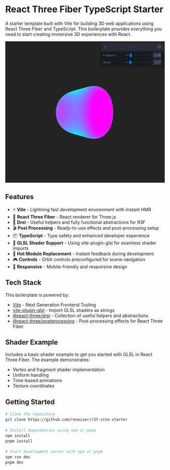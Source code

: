 # React Three Fiber TypeScript Starter

A starter template built with Vite for building 3D web applications using React Three Fiber and TypeScript. This boilerplate provides everything you need to start creating immersive 3D experiences with React.

![Alt text](public/example.png)


## Features

- ⚡️ **Vite** - Lightning fast development environment with instant HMR
- 🎨 **React Three Fiber** - React renderer for Three.js
- 🎁 **Drei** - Useful helpers and fully functional abstractions for R3F
- 🎬 **Post Processing** - Ready-to-use effects and post-processing setup
- 📦 **TypeScript** - Type safety and enhanced developer experience
- 🎯 **GLSL Shader Support** - Using vite-plugin-glsl for seamless shader imports
- 🔧 **Hot Module Replacement** - Instant feedback during development
- 🎮 **Controls** - Orbit controls preconfigured for scene navigation
- 📱 **Responsive** - Mobile-friendly and responsive design

## Tech Stack

This boilerplate is powered by:
- [Vite](https://vitejs.dev/) - Next Generation Frontend Tooling
- [vite-plugin-glsl](https://github.com/UstymUkhman/vite-plugin-glsl) - Import GLSL shaders as strings
- [@react-three/drei](https://github.com/pmndrs/drei) - Collection of useful helpers and abstractions
- [@react-three/postprocessing](https://github.com/pmndrs/react-postprocessing) - Post-processing effects for React Three Fiber

## Shader Example

Includes a basic shader example to get you started with GLSL in React Three Fiber. The example demonstrates:
- Vertex and fragment shader implementation
- Uniform handling
- Time-based animations
- Texture coordinates

## Getting Started

```bash
# Clone the repository
git clone https://github.com/renoiser/r3f-vite-starter

# Install dependencies using npm or pnpm
npm install
pnpm install

# Start development server with npm or pnpm
npm run dev
pnpm dev

```